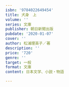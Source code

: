 ```yaml
---
isbn: '9784022649454'
title: 犬身　上
volume: ''
series: 文庫
publisher: 朝日新聞出版
pubdate: '2020-01-07'
cover: ''
author: 松浦理英子／著
description: ''
price: '720'
genre: ''
target: 一般
format: 文庫
content: 日本文学、小説・物語

---
```

